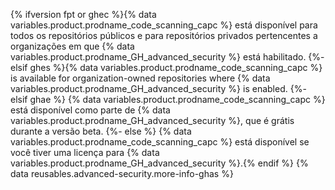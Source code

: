 {% ifversion fpt or ghec %}{% data variables.product.prodname_code_scanning_capc %} está disponível para todos os repositórios públicos e para repositórios privados pertencentes a organizações em que {% data variables.product.prodname_GH_advanced_security %} está habilitado.
{%- elsif ghes %}{% data variables.product.prodname_code_scanning_capc %} is available for organization-owned repositories where {% data variables.product.prodname_GH_advanced_security %} is enabled.
{%- elsif ghae %}
{% data variables.product.prodname_code_scanning_capc %} está disponível como parte de {% data variables.product.prodname_GH_advanced_security %}, que é grátis durante a versão beta.
{%- else %}
{% data variables.product.prodname_code_scanning_capc %} está disponível se você tiver uma licença para {% data variables.product.prodname_GH_advanced_security %}.{% endif %} {% data reusables.advanced-security.more-info-ghas %}
